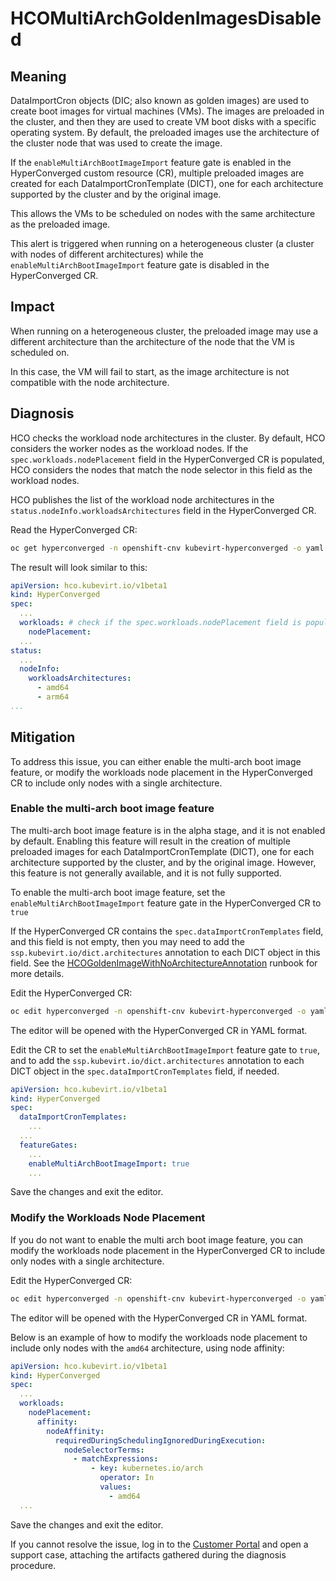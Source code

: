 # HCOMultiArchGoldenImagesDisabled

## Meaning

DataImportCron objects (DIC; also known as golden images) are used to create
boot images for virtual machines (VMs). The images are preloaded in the cluster,
and then they are used to create VM boot disks with a specific operating system.
By default, the preloaded images use the architecture of the cluster node that
was used to create the image.

If the `enableMultiArchBootImageImport` feature gate is enabled in the
HyperConverged custom resource (CR), multiple preloaded images are created for
each DataImportCronTemplate (DICT), one for each architecture supported by the
cluster and by the original image.

This allows the VMs to be scheduled on nodes with the same architecture as the
preloaded image.

This alert is triggered when running on a heterogeneous cluster (a cluster with
nodes of different architectures) while the `enableMultiArchBootImageImport`
feature gate is disabled in the HyperConverged CR.

## Impact

When running on a heterogeneous cluster, the preloaded image may use a different
architecture than the architecture of the node that the VM is scheduled on.

In this case, the VM will fail to start, as the image architecture is not
compatible with the node architecture.

## Diagnosis

HCO checks the workload node architectures in the cluster. By default, HCO
considers the worker nodes as the workload nodes. If the
`spec.workloads.nodePlacement` field in the HyperConverged CR is populated,
HCO considers the nodes that match the node selector in this field as the
workload nodes.

HCO publishes the list of the workload node architectures in the
`status.nodeInfo.workloadsArchitectures` field in the HyperConverged CR.

Read the HyperConverged CR:

```bash
oc get hyperconverged -n openshift-cnv kubevirt-hyperconverged -o yaml
```

The result will look similar to this:

```yaml
apiVersion: hco.kubevirt.io/v1beta1
kind: HyperConverged
spec:
  ...
  workloads: # check if the spec.workloads.nodePlacement field is populated
    nodePlacement:
  ...
status:
  ...
  nodeInfo:
    workloadsArchitectures:
      - amd64
      - arm64
...
```

## Mitigation

To address this issue, you can either enable the multi-arch boot image feature,
or modify the workloads node placement in the HyperConverged CR to include only
nodes with a single architecture.

### Enable the multi-arch boot image feature

The multi-arch boot image feature is in the alpha stage, and it is not enabled
by default. Enabling this feature will result in the creation of multiple
preloaded images for each DataImportCronTemplate (DICT), one for each
architecture supported by the cluster, and by the original image. However, this
feature is not generally available, and it is not fully supported.

To enable the multi-arch boot image feature, set the
`enableMultiArchBootImageImport` feature gate in the HyperConverged CR to `true`

If the HyperConverged CR contains the `spec.dataImportCronTemplates` field,
and this field is not empty, then you may need to add the
`ssp.kubevirt.io/dict.architectures` annotation to each DICT object in this
field. See
the
[HCOGoldenImageWithNoArchitectureAnnotation](HCOGoldenImageWithNoArchitectureAnnotation.md)
runbook for more details.

Edit the HyperConverged CR:

```bash
oc edit hyperconverged -n openshift-cnv kubevirt-hyperconverged -o yaml
```

The editor will be opened with the HyperConverged CR in YAML format.

Edit the CR to set the `enableMultiArchBootImageImport` feature gate to `true`,
and to add the `ssp.kubevirt.io/dict.architectures` annotation to each DICT
object in the `spec.dataImportCronTemplates` field, if needed.

```yaml
apiVersion: hco.kubevirt.io/v1beta1
kind: HyperConverged
spec:
  dataImportCronTemplates:
    ...
  ...
  featureGates:
    ...
    enableMultiArchBootImageImport: true
    ...
```

Save the changes and exit the editor.

### Modify the Workloads Node Placement

If you do not want to enable the multi arch boot image feature, you can modify
the workloads node placement in the HyperConverged CR to include only nodes with
a single architecture.

Edit the HyperConverged CR:
```bash
oc edit hyperconverged -n openshift-cnv kubevirt-hyperconverged -o yaml
```

The editor will be opened with the HyperConverged CR in YAML format.

Below is an example of how to modify the workloads node placement to include
only nodes with the `amd64` architecture, using node affinity:

```yaml
apiVersion: hco.kubevirt.io/v1beta1
kind: HyperConverged
spec:
  ...
  workloads:
    nodePlacement:
      affinity:
        nodeAffinity:
          requiredDuringSchedulingIgnoredDuringExecution:
            nodeSelectorTerms:
              - matchExpressions:
                  - key: kubernetes.io/arch
                    operator: In
                    values:
                      - amd64
  ...
```

Save the changes and exit the editor.

If you cannot resolve the issue, log in to the
[Customer Portal](https://access.redhat.com) and open a support case,
attaching the artifacts gathered during the diagnosis procedure.